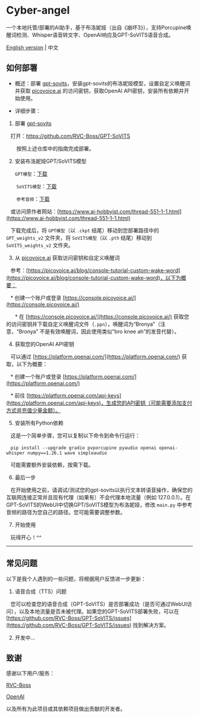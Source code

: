 # Cyber-angel

一个本地托管/部署的AI助手，基于布洛妮娅（出自《崩坏3》），支持Porcupine唤醒词检测、Whisper语音转文字、OpenAI响应及GPT-SoVITS语音合成。

[English version](https://github.com/Drigrow/cyber-angel/blob/main/README.md) | 中文

## 如何部署
* 概述：部署 [gpt-sovits](https://github.com/RVC-Boss/GPT-SoVITS)，安装gpt-sovits的布洛妮娅模型，设置自定义唤醒词并获取 [picovoice.ai](https://console.picovoice.ai/) 的访问密钥，获取OpenAI API密钥，安装所有依赖并开始使用。

* 详细步骤：
  
1. 部署 [gpt-sovits](https://github.com/RVC-Boss/GPT-SoVITS)

   打开：https://github.com/RVC-Boss/GPT-SoVITS
   
   
   按照上述仓库中的指南完成部署。
   

2. 安装布洛妮娅GPT/SoVITS模型
   

   `GPT模型`：[下载](https://img.0071126.xyz/bronya-e10.ckpt)
   
   
   `SoVITS模型`：[下载](https://img.0071126.xyz/bronya_e10_s320.pth)
   
   
   `参考音频`：[下载](https://img.0071126.xyz/%E5%97%AF...%E5%95%8A%EF%BC%81%E5%86%8D%E8%83%A1%E9%97%B9%E7%9A%84%E8%AF%9D%EF%BC%8C%E4%B8%8B%E6%AC%A1%E6%88%91%E5%B0%B1%E4%B8%8D%E7%BB%99%E4%BD%A0%E5%8D%87%E7%BA%A7%E7%B3%BB%E7%BB%9F%E4%BA%86%E5%93%A6%E3%80%82.wav)
   

   或访问原作者网站：[https://www.ai-hobbyist.com/thread-551-1-1.html](https://www.ai-hobbyist.com/thread-551-1-1.html)
   

   下载完成后，将 `GPT模型`（以 `.ckpt` 结尾）移动到您部署路径中的 `GPT_weights_v2` 文件夹，将 `SoVITS模型`（以 `.pth` 结尾）移动到 `SoVITS_weights_v2` 文件夹。
   

3. 从 [picovoice.ai](https://console.picovoice.ai/) 获取访问密钥和自定义唤醒词
 

   参考：[https://picovoice.ai/blog/console-tutorial-custom-wake-word](https://picovoice.ai/blog/console-tutorial-custom-wake-word)，以下为概要：
   

   * 创建一个账户或登录 [https://console.picovoice.ai/](https://console.picovoice.ai/)
   
   
   * 在 [https://console.picovoice.ai/](https://console.picovoice.ai/) 获取您的访问密钥并下载自定义唤醒词文件（`.ppn`），唤醒词为“Bronya”（注意，“Bronya” 不是有效唤醒词，因此使用类似“bro knee ah”的发音代替）。
  

4. 获取您的OpenAI API密钥

   可以通过 [https://platform.openai.com/](https://platform.openai.com/) 获取，以下为概要：

   * 创建一个账户或登录 [https://platform.openai.com/](https://platform.openai.com/)

   * 前往 [https://platform.openai.com/api-keys](https://platform.openai.com/api-keys)，生成您的API密钥（可能需要添加支付方式并充值少量金额）。

5. 安装所有Python依赖

   这是一个简单步骤，您可以复制以下命令到命令行运行：

   `pip install --upgrade gradio pvporcupine pyaudio openai openai-whisper numpy==1.26.1 wave simpleaudio`

   可能需要额外安装依赖，按需下载。

6. 最后一步

   在开始使用之前，请调试/测试您的gpt-sovits以执行文本转语音操作，确保您的互联网连接正常并且现有代理（如果有）不会代理本地流量（例如 127.0.0.1）。在GPT-SoVITS的WebUI中切换GPT/SoVITS模型为布洛妮娅，修改 `main.py` 中参考音频的路径为您自己的路径。您可能需要调整参数。

7. 开始使用

   玩得开心！^^

---
## 常见问题

以下是我个人遇到的一些问题，将根据用户反馈进一步更新：

1. 语音合成（TTS）问题

   您可以检查您的语音合成（GPT-SoVITS）是否部署成功（是否可通过WebUI访问），以及本地流量是否未被代理。如果您的GPT-SoVITS部署失败，可以在 [https://github.com/RVC-Boss/GPT-SoVITS/issues](https://github.com/RVC-Boss/GPT-SoVITS/issues) 找到解决方案。

2. 开发中...

## 致谢

感谢以下用户/服务：

[RVC-Boss](https://github.com/RVC-Boss)

[OpenAI](https://openai.com/)

以及所有为此项目或其依赖项目做出贡献的开发者。
